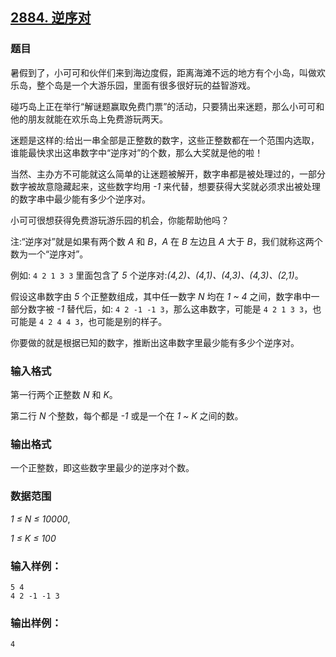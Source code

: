 ## [2884. 逆序对](https://www.acwing.com/problem/content/2887/)

### 题目

暑假到了，小可可和伙伴们来到海边度假，距离海滩不远的地方有个小岛，叫做欢乐岛，整个岛是一个大游乐园，里面有很多很好玩的益智游戏。

碰巧岛上正在举行“解谜题赢取免费门票”的活动，只要猜出来迷题，那么小可可和他的朋友就能在欢乐岛上免费游玩两天。

迷题是这样的:给出一串全部是正整数的数字，这些正整数都在一个范围内选取，谁能最快求出这串数字中“逆序对”的个数，那么大奖就是他的啦！

当然、主办方不可能就这么简单的让迷题被解开，数字串都是被处理过的，一部分数字被故意隐藏起来，这些数字均用 *-1* 来代替，想要获得大奖就必须求出被处理的数字串中最少能有多少个逆序对。

小可可很想获得免费游玩游乐园的机会，你能帮助他吗？

注:“逆序对”就是如果有两个数 *A* 和 *B*，*A* 在 *B* 左边且 *A* 大于 *B*，我们就称这两个数为一个“逆序对”。

例如: `4 2 1 3 3` 里面包含了 *5* 个逆序对:*(4,2)、(4,1)、(4,3)、(4,3)、(2,1)*。

假设这串数字由 *5* 个正整数组成，其中任一数字 *N* 均在 *1 ~ 4* 之间，数字串中一部分数字被 *-1* 替代后，如: `4 2 -1 -1 3`，那么这串数字，可能是 `4 2 1 3 3`，也可能是 `4 2 4 4 3`，也可能是别的样子。

你要做的就是根据已知的数字，推断出这串数字里最少能有多少个逆序对。

### 输入格式

第一行两个正整数 *N* 和 *K*。

第二行 *N* 个整数，每个都是 *-1* 或是一个在 *1 ~ K* 之间的数。

### 输出格式

一个正整数，即这些数字里最少的逆序对个数。

### 数据范围

*1 ≤ N ≤ 10000*,

*1 ≤ K ≤ 100*

### 输入样例：

```
5 4
4 2 -1 -1 3
```

### 输出样例：

```
4
```
